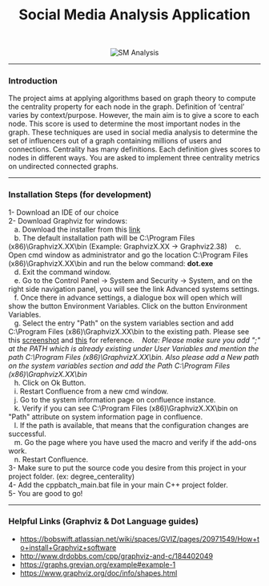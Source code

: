 <h1 align="center"> Social Media Analysis Application </h1> <br>
<p align="center">
    <img alt="SM Analysis" title="SM Analysis" src="http://i65.tinypic.com/29nt9fo.jpg">
  </a>
</p>

***

### Introduction 

<p>
The project aims at applying algorithms based on graph theory to compute the centrality property for each node in the graph. Definition of ‘central’ varies by context/purpose. However, the main aim is to give a score to each node. This score is used to determine the most important nodes in the graph. These techniques are used in social media analysis to determine the set of influencers out of a graph containing millions of users and connections. Centrality has many definitions. Each definition gives scores to nodes in different ways. You are asked to implement three centrality metrics on undirected connected graphs.</p>

***

### Installation Steps (for development)

1- Download an IDE of our choice<br />
2- Download Graphviz for windows:<br />
    &nbsp;&nbsp;&nbsp;a. Download the installer from this <a href="https://graphviz.gitlab.io/_pages/Download/Download_windows.html" target="_blank">link</a><br />
    &nbsp;&nbsp;&nbsp;b. The default installation path will be C:\Program Files (x86)\GraphvizX.XX\bin (Example: GraphvizX.XX → Graphviz2.38)
    &nbsp;&nbsp;&nbsp;c. Open cmd window as administrator and go the location C:\Program Files (x86)\GraphvizX.XX\bin and run the below command:
          <b>dot.exe</b><br />
    &nbsp;&nbsp;&nbsp;d. Exit the command window.<br />
    &nbsp;&nbsp;&nbsp;e. Go to the Control Panel →  System and Security → System, and on the right side navigation panel, you will see the link Advanced          systems settings.<br />
    &nbsp;&nbsp;&nbsp;f. Once there in advance settings, a dialogue box will open which will show the button Environment Variables. Click on the button          Environment Variables.<br />
    &nbsp;&nbsp;&nbsp;g. Select the entry "Path" on the system variables section and add C:\Program Files (x86)\GraphvizX.XX\bin to the existing path.            Please see this <a href="https://bobswift.atlassian.net/wiki/download/thumbnails/20971549/system_variable.png?version=1&modificationDate=1552911615663&cacheVersion=1&api=v2&width=400&height=315" target="_blank">screenshot</a> and <a href="https://bobswift.atlassian.net/wiki/download/thumbnails/20971549/sys_variable.png?version=1&modificationDate=1552911641477&cacheVersion=1&api=v2&width=400&height=303" target="_blank">this</a> for reference.
       &nbsp;&nbsp;&nbsp;<i>Note: Please make sure you add ";" at the PATH which is already existing under User Variables and mention the path C:\Program          Files (x86)\GraphvizX.XX\bin. Also please add a New path on the system variables section and add the Path C:\Program Files              (x86)\GraphvizX.XX\bin</i><br />
    &nbsp;&nbsp;&nbsp;h. Click on Ok Button. <br />
    &nbsp;&nbsp;&nbsp;i. Restart Confluence from a new cmd window.<br />
    &nbsp;&nbsp;&nbsp;j. Go to the system information page on confluence instance.<br />
    &nbsp;&nbsp;&nbsp;k. Verify if you can see C:\Program Files (x86)\GraphvizX.XX\bin on "Path" attribute on system information page in confluence.<br />
    &nbsp;&nbsp;&nbsp;l. If the path is available, that means that the configuration changes are successful.<br />
    &nbsp;&nbsp;&nbsp;m. Go the page where you have used the macro and verify if the add-ons work.<br />
    &nbsp;&nbsp;&nbsp;n. Restart Confluence.<br />
3- Make sure to put the source code you desire from this project in your project folder. (ex: degree_centerality)<br />
4- Add the cppbatch_main.bat file in your main C++ project folder.<br />
5- You are good to go!<br />
       
***

### Helpful Links (Graphviz & Dot Language guides)
- https://bobswift.atlassian.net/wiki/spaces/GVIZ/pages/20971549/How+to+install+Graphviz+software <br />
- http://www.drdobbs.com/cpp/graphviz-and-c/184402049 <br />
- https://graphs.grevian.org/example#example-1 <br />
- https://www.graphviz.org/doc/info/shapes.html <br />





